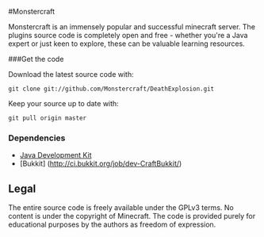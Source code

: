 #Monstercraft

Monstercraft is an immensely popular and successful minecraft server. The plugins source code is completely open and free - whether you're a Java expert or just keen to explore, these can be valuable learning resources. 

###Get the code

Download the latest source code with:

    git clone git://github.com/Monstercraft/DeathExplosion.git
	
Keep your source up to date with:

    git pull origin master


### Dependencies

 * [Java Development Kit](http://www.oracle.com/technetwork/java/javase/downloads/)
 * [Bukkit] (http://ci.bukkit.org/job/dev-CraftBukkit/)


## Legal 

The entire source code is freely available under the GPLv3 terms. No content is under the copyright of Minecraft. The code is provided purely for educational purposes by the authors as freedom of expression.
